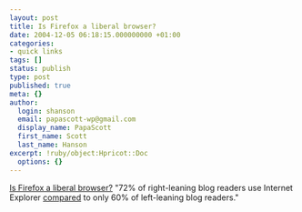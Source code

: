```yaml
---
layout: post
title: Is Firefox a liberal browser?
date: 2004-12-05 06:18:15.000000000 +01:00
categories:
- quick links
tags: []
status: publish
type: post
published: true
meta: {}
author:
  login: shanson
  email: papascott-wp@gmail.com
  display_name: PapaScott
  first_name: Scott
  last_name: Hanson
excerpt: !ruby/object:Hpricot::Doc
  options: {}
---
```

<p><a title="The Washington Monthly" href="http://www.washingtonmonthly.com/archives/individual/2004_12/005262.php">Is Firefox a liberal browser?</a> "72% of right-leaning blog readers use Internet Explorer <a title="Those on the Right use Microsoft, those on the Left can't make up their mind" href="http://blogger.xs4all.nl/steeph/archive/2004/12/05/16413.aspx">compared</a> to only 60% of left-leaning blog readers."</p>
